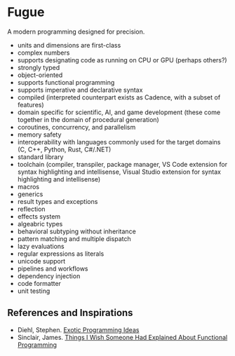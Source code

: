 # Fugue
A modern programming designed for precision.

* units and dimensions are first-class
* complex numbers
* supports designating code as running on CPU or GPU (perhaps others?)
* strongly typed
* object-oriented
* supports functional programming
* supports imperative and declarative syntax
* compiled (interpreted counterpart exists as Cadence, with a subset of features)
* domain specific for scientific, AI, and game development (these come together in the domain of procedural generation)
* coroutines, concurrency, and parallelism
* memory safety
* interoperability with languages commonly used for the target domains (C, C++, Python, Rust, C#/.NET)
* standard library
* toolchain (compiler, transpiler, package manager, VS Code extension for syntax highlighting and intellisense, Visual Studio extension for syntax highlighting and intellisense)
* macros
* generics
* result types and exceptions
* reflection
* effects system
* algeabric types
* behavioral subtyping without inheritance
* pattern matching and multiple dispatch
* lazy evaluations
* regular expressions as literals
* unicode support
* pipelines and workflows
* dependency injection
* code formatter
* unit testing


## References and Inspirations
* Diehl, Stephen. [Exotic Programming Ideas](https://www.stephendiehl.com/posts/exotic01.html)
* Sinclair, James. [Things I Wish Someone Had Explained About Functional Programming](https://jrsinclair.com/articles/2019/what-i-wish-someone-had-explained-about-functional-programming/)
